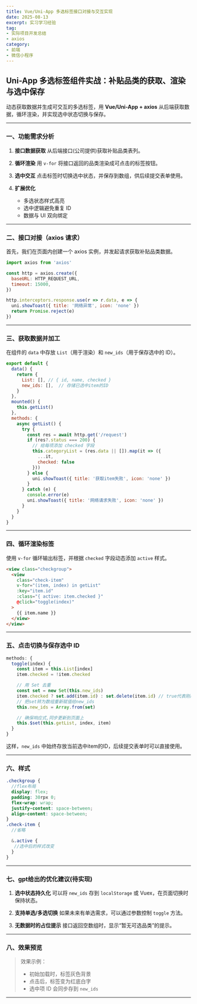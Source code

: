 ```yaml
---
title: Vue/Uni-App 多选标签接口对接与交互实现
date: 2025-08-13
excerpt: 实习学习经验
tag: 
- 实际项目开发总结
- axios
category:
- 前端
- 微信小程序
---
```

## Uni-App 多选标签组件实战：补贴品类的获取、渲染与选中保存

动态获取数据并生成可交互的多选标签，用 **Vue/Uni-App + axios** 从后端获取数据，循环渲染，并实现选中状态切换与保存。

---

### 一、功能需求分析

1. **接口数据获取**
   从后端接口(公司提供)获取补贴品类表列。

2. **循环渲染**
   用 `v-for` 将接口返回的品类渲染成可点击的标签按钮。

3. **选中交互**
   点击标签时切换选中状态，并保存到数组，供后续提交表单使用。

4. **扩展优化**

   * 多选状态样式高亮
   * 选中逻辑避免重复 ID
   * 数据与 UI 双向绑定

---

### 二、接口对接（axios 请求）

首先，我们在页面内创建一个 axios 实例，并发起请求获取补贴品类数据。

```js
import axios from 'axios'

const http = axios.create({
  baseURL: HTTP_REQUEST_URL,
  timeout: 15000,
})

http.interceptors.response.use(r => r.data, e => {
  uni.showToast({ title: '网络异常', icon: 'none' })
  return Promise.reject(e)
})
```

---

### 三、获取数据并加工

在组件的 `data` 中存放 `List`（用于渲染）和 `new_ids`（用于保存选中的 ID）。

```js
export default {
  data() {
    return {
      List: [], // { id, name, checked }
      new_ids: [],  // 存储已选中item的ID
    }
  },
  mounted() {
    this.getList()
  },
  methods: {
    async getList() {
      try {
        const res = await http.get('/request')
        if (res?.status === 200) {
          // 给每项添加 checked 字段
          this.categoryList = (res.data || []).map(it => ({
            ...it,
            checked: false
          }))
        } else {
          uni.showToast({ title: '获取item失败', icon: 'none' })
        }
      } catch (e) {
        console.error(e)
        uni.showToast({ title: '网络请求失败', icon: 'none' })
      }
    }
  }
}
```

---

### 四、循环渲染标签

使用 `v-for` 循环输出标签，并根据 `checked` 字段动态添加 `active` 样式。

```html
<view class="checkgroup">
  <view
    class="check-item"
    v-for="(item, index) in getList"
    :key="item.id"
    :class="{ active: item.checked }"
    @click="toggle(index)"
  >
    {{ item.name }}
  </view>
</view>
```

---

### 五、点击切换与保存选中 ID

```js
methods: {
  toggle(index) {
    const item = this.List[index]
    item.checked = !item.checked

    // 用 Set 去重
    const set = new Set(this.new_ids)
    item.checked ? set.add(item.id) : set.delete(item.id) // true代表刚刚选中,加入其中
    // 把set转为数组重新赋值给new_ids
    this.new_ids = Array.from(set)

    // 确保响应式,同步更新到页面上
    this.$set(this.getList, index, item)
  }
}
```

这样，`new_ids` 中始终存放当前选中item的ID，后续提交表单时可以直接使用。

---

### 六、样式

```scss
.checkgroup {
  //flex布局
  display: flex;
  padding: 30rpx 0;
  flex-wrap: wrap;
  justify-content: space-between;
  align-content: space-between;
}
.check-item {
  //省略

  &.active {
   //选中后的样式改变
  }
}
```

---

### 七、gpt给出的优化建议(待实现)

1. **选中状态持久化**
   可以将 `new_ids` 存到 `localStorage` 或 Vuex，在页面切换时保持状态。

2. **支持单选/多选切换**
   如果未来有单选需求，可以通过参数控制 `toggle` 方法。

3. **无数据时的占位提示**
   接口返回空数组时，显示“暂无可选品类”的提示。

---

### 八、效果预览

> 效果示例：
>
> * 初始加载时，标签灰色背景
> * 点击后，标签变为红底白字
> * 选中项 ID 会同步存到 `new_ids`

---

